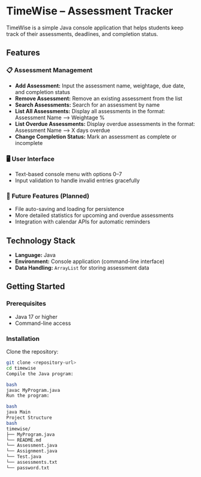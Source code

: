 # TimeWise – Assessment Tracker

TimeWise is a simple Java console application that helps students keep track of their assessments, deadlines, and completion status.

## Features

### 📋 Assessment Management
- **Add Assessment:** Input the assessment name, weightage, due date, and completion status  
- **Remove Assessment:** Remove an existing assessment from the list  
- **Search Assessments:** Search for an assessment by name  
- **List All Assessments:** Display all assessments in the format:  
Assessment Name --> Weightage %
- **List Overdue Assessments:** Display overdue assessments in the format:  
Assessment Name --> X days overdue
- **Change Completion Status:** Mark an assessment as complete or incomplete  

### 🖥️ User Interface
- Text-based console menu with options 0–7  
- Input validation to handle invalid entries gracefully  

### 🚧 Future Features (Planned)
- File auto-saving and loading for persistence  
- More detailed statistics for upcoming and overdue assessments  
- Integration with calendar APIs for automatic reminders  

## Technology Stack
- **Language:** Java  
- **Environment:** Console application (command-line interface)  
- **Data Handling:** `ArrayList` for storing assessment data  

## Getting Started

### Prerequisites
- Java 17 or higher  
- Command-line access  

### Installation
Clone the repository:
```bash
git clone <repository-url>
cd timewise
Compile the Java program:

bash
javac MyProgram.java
Run the program:

bash
java Main
Project Structure
bash
timewise/
├── MyProgram.java
└── README.md
└── Assessment.java
└── Assignment.java
└── Test.java
└── assessments.txt
└── password.txt
